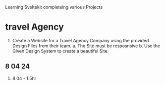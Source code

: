 Learning Sveltekit completeing various Projects

# travel Agency

1. Create a Website for a Travel Agency Company using the provided Design Files from their team.
   a. The Site must be resposnsive
   b. Use the Given Design System to create a beautiful Site.

## 8 04 24

1. 8 04 - 1.5hr
